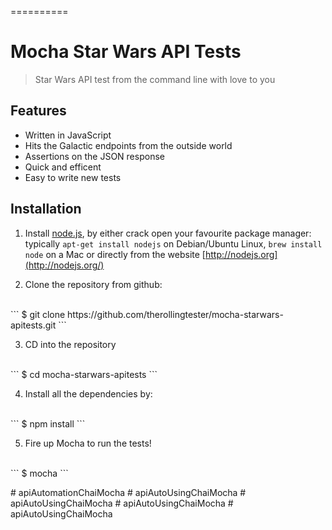 
==========



# Mocha Star Wars API Tests 
> Star Wars API test from the command line with love to you 


## Features


- Written in JavaScript 
- Hits the Galactic endpoints from the outside world 
- Assertions on the JSON response
- Quick and efficent
- Easy to write new tests


## Installation

1) Install [node.js](http://nodejs.org/), by either crack open your favourite package manager: typically `apt-get install nodejs` on Debian/Ubuntu Linux, `brew install node` on a Mac
 or directly from the website [http://nodejs.org](http://nodejs.org/)


2) Clone the repository from github:
<br>
```
$ git clone https://github.com/therollingtester/mocha-starwars-apitests.git
```

3) CD into the repository 
<br>
```
$ cd mocha-starwars-apitests
```

4) Install all the dependencies by:
<br>
```
$ npm install
```

5) Fire up Mocha to run the tests!
<br>
```
$ mocha
```






 





#   a p i A u t o m a t i o n C h a i M o c h a  
 #   a p i A u t o U s i n g C h a i M o c h a  
 #   a p i A u t o U s i n g C h a i M o c h a  
 #   a p i A u t o U s i n g C h a i M o c h a  
 #   a p i A u t o U s i n g C h a i M o c h a  
 
